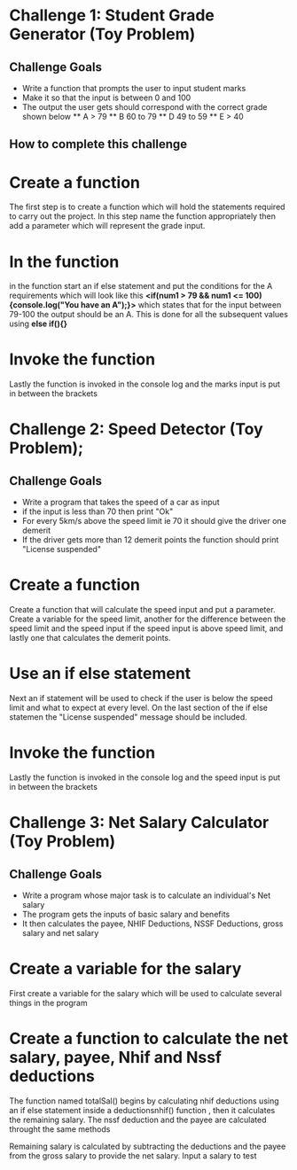 # Challenge 1: Student Grade Generator (Toy Problem)

## Challenge Goals

* Write a function that prompts the user to input student marks 
* Make it so that the input is between 0 and 100
* The output the user gets should correspond with the correct grade shown below
        ** A > 79 
        ** B 60 to 79
        ** D 49 to 59
        ** E > 40 

## How to complete this challenge 

# Create a function 

The first step is to create a function which will hold the statements required to carry out the project. In this step name the function appropriately then add a parameter which will represent the grade input.

# In the function 

in the function start an if else statement and put the conditions for the A requirements which will look like this **<if(num1 > 79 && num1 <= 100){console.log("You have an A");}>** which states that for the input between 79-100 the output should be an A. This is done for all the subsequent values using **else if(){}**

# Invoke the function 

Lastly the function is invoked in the console log and the marks input is put in between the brackets


# Challenge 2: Speed Detector (Toy Problem);

## Challenge Goals 

* Write a program that takes the speed of a car as input
* if the input is less than 70 then print "Ok"
* For every 5km/s above the speed limit ie 70 it should give the driver one demerit 
* If the driver gets more than 12 demerit points the function should print "License suspended"

# Create a function 

Create a function that will calculate the speed input and put a parameter. Create a variable for the speed limit, another for the difference between the speed limit and the speed input if the speed input is above speed limit, and lastly one that calculates the demerit points.

# Use an if else statement 

Next an if statement will be used to check if the user is below the speed limit and what to expect at every level. On the last section of the if else statemen the "License suspended" message should be included.

# Invoke the function 

Lastly the function is invoked in the console log and the speed input is put in between the brackets

# Challenge 3: Net Salary Calculator (Toy Problem)

## Challenge Goals

* Write a program whose major task is to calculate an individual's Net salary
* The program gets the inputs of basic salary and benefits
* It then calculates the payee, NHIF Deductions, NSSF Deductions, gross salary and net salary 

# Create a variable for the salary 

First create a variable for the salary which will be used to calculate several things in the program 

# Create a function to calculate the net salary, payee, Nhif and Nssf deductions

The function named totalSal() begins by calculating nhif deductions using an if else statement inside a deductionsnhif() function , then it calculates the remaining salary. The nssf deduction and the payee are calculated throught the same methods 

Remaining salary is calculated by subtracting the deductions and the payee from the gross salary to provide the net salary. Input a salary to test